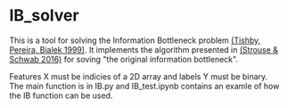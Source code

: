 # IB_solver
This is a tool for solving the Information Bottleneck problem [(Tishby, Pereira, Bialek 1999)](https://www.cs.huji.ac.il/labs/learning/Papers/allerton.pdf).
It implements the algorithm presented in [(Strouse & Schwab 2016)](https://arxiv.org/abs/1604.00268) for soving "the original information bottleneck".

Features X must be indicies of a 2D array and labels Y must be binary.\
The main function is in IB.py and IB_test.ipynb contains an examle of how the IB function can be used.
